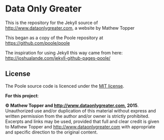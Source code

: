# Data Only Greater

This is the repository for the Jekyll source of http://www.dataonlygreater.com, a website by Mathew Topper

This began as a copy of the Poole repository at https://github.com/poole/poole

The inspiration for using Jekyll this way came from here: http://joshualande.com/jekyll-github-pages-poole/

## License

The Poole source code is licenced under the [MIT license](LICENSE_Poole.md).

**For this project**:

**&copy; Mathew Topper and http://www.dataonlygreater.com, 2015**. Unauthorized use and/or duplication of this material without express and written permission from the author and/or owner is strictly prohibited. Excerpts and links may be used, provided that full and clear credit is given to Mathew Topper and http://www.dataonlygreater.com with appropriate and specific direction to the original content.


